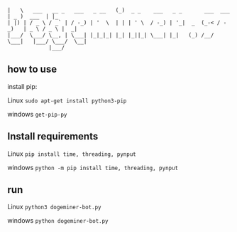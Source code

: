 
    |   \   ___   __ _   ___   _ __   (_)  _ _    ___   _ _       ___  ___    | _ )  ___  | |_ 
    | |) | / _ \ / _` | / -_) | '  \  | | | ' \  / -_) | '_|  _  (_-< / -_)   | _ \ / _ \ |  _|
    |___/  \___/ \__, | \___| |_|_|_| |_| |_||_| \___| |_|   (_) /__/ \___|   |___/ \___/  \__|
                 |___/                                                                            

## how to use

install pip:

Linux
`sudo apt-get install python3-pip`

windows
`get-pip-py`

## Install requirements

Linux
`pip install time, threading, pynput`

windows
`python -m pip install time, threading, pynput`

## run

Linux
`python3 dogeminer-bot.py`

windows
`python dogeminer-bot.py`
